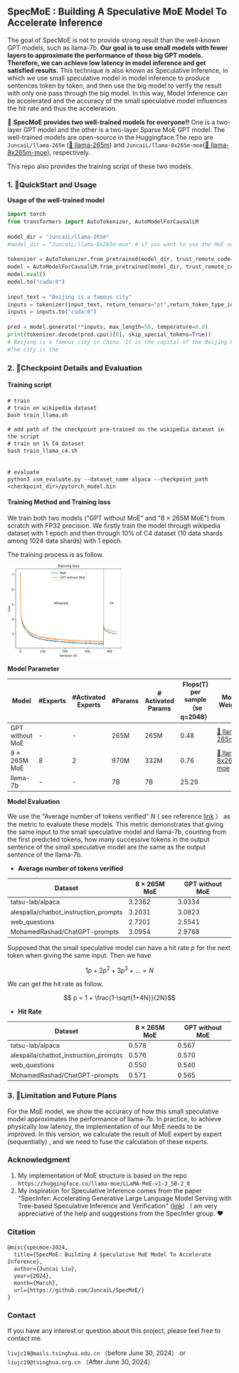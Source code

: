 ## SpecMoE : Building A Speculative MoE Model To Accelerate Inference

The goal of SpecMoE is not to provide strong result than the well-known GPT models, such as llama-7b. **Our goal is to use small models with fewer layers to approximate the performance of those big GPT models. Therefore, we can achieve low latency in model inference and get satisfied results.**  This technique is also known as Speculative Inference, in which we use small speculative model in model inference to produce sentences token by token, and then use the big model to verify the result with only one pass through the big model. In this way, Model Inference can be accelerated and the accuracy of the small speculative model influences the hit rate and thus the acceleration.

📢 **SpecMoE provides two well-trained models for everyone!!** One is a two-layer GPT model and the other is a two-layer  Sparse MoE GPT model. The well-trained models are open-source in the Huggingface.The repo are `JuncaiL/llama-265m` ([🤗 llama-265m](https://huggingface.co/JuncaiL/llama-265m)) and `JuncaiL/llama-8x265m-moe`([🤗 llama-8x265m-moe](https://huggingface.co/JuncaiL/llama-8x265m-moe)), respectively.

This repo also provides the training script of these two models.



### 1. 🚀QuickStart and Usage

**Usage of the well-trained model**

```python
import torch
from transformers import AutoTokenizer, AutoModelForCausalLM

model_dir = "JuncaiL/llama-265m"
#model_dir = "JuncaiL/llama-8x265m-moe" # if you want to use the MoE version, uncomment this line

tokenizer = AutoTokenizer.from_pretrained(model_dir, trust_remote_code=True)
model = AutoModelForCausalLM.from_pretrained(model_dir, trust_remote_code=True)
model.eval()
model.to("cuda:0")

input_text = "Beijing is a famous city"
inputs = tokenizer(input_text, return_tensors="pt",return_token_type_ids=False)
inputs = inputs.to("cuda:0")

pred = model.generate(**inputs, max_length=50, temperature=0.0)
print(tokenizer.decode(pred.cpu()[0], skip_special_tokens=True))
# Beijing is a famous city in China. It is the capital of the Beijing Province and the largest city in China. It is also the home of the world’s largest city, Beijing.
#The city is the
```



### 2.  📑Checkpoint Details and Evaluation

#### Training script

```
# train
# train on wikipedia dataset
bash train_llama.sh      

# add path of the checkpoint pre-trained on the wikipedia dataset in the script
# train on 1% C4 dataset
bash train_llama_c4.sh   


# evaluate
python3 ssm_evaluate.py --dataset_name alpaca --checkpoint_path <checkpoint_dir>/pytorch_model.bin
```



#### Training Method and Training loss 

We train both two models ("GPT without MoE" and "8 $\times$ 265M MoE") from scratch with FP32 precision. We firstly train the model through wikipedia dataset with 1 epoch and then through 10% of C4 dataset (10 data shards among 1024 data shards) with 1 epoch.

The training process is as follow.

<img src="./docs/training_loss.png" style="zoom:25%;" />

**Model Parameter**

| Model               | #Experts | #Activated Experts | #Params | # Activated Params | Flops(T) per sample （se q=2048） | Model Weights                                                |
| ------------------- | -------- | ------------------ | ------- | ------------------ | --------------------------------- | ------------------------------------------------------------ |
| GPT without MoE     | -        | -                  | 265M    | 265M               | 0.48                              | [🤗 llama-265m](https://huggingface.co/JuncaiL/llama-265m)    |
| 8 $\times$ 265M MoE | 8        | 2                  | 970M    | 332M               | 0.76                              | [🤗 llama-8x265m-moe](https://huggingface.co/JuncaiL/llama-8x265m-moe) |
| llama-7b            | -        | -                  | 7B      | 7B                 | 25.29                             |                                                              |

**Model Evaluation**

We use the "Average number of tokens verified" $N$ ( see reference  [link](https://arxiv.org/abs/2305.09781) ） as the metric to evaluate these models. This metric demonstrates that giving the same input to the small speculative model and llama-7b, counting from the first predicted tokens, how many successive tokens in the output sentence of the small speculative model are the same as the output sentence of the  llama-7b.

- **Average number of tokens verified**

| Dataset                               | 8 $\times$ 265M MoE | GPT without MoE |
| ------------------------------------- | ------------------- | --------------- |
| tatsu-lab/alpaca                      | 3.2362              | 3.0334          |
| alespalla/chatbot_instruction_prompts | 3.2031              | 3.0823          |
| web_questions                         | 2.7201              | 2.5541          |
| MohamedRashad/ChatGPT-prompts         | 3.0954              | 2.9768          |

Supposed that the small speculative model can have a hit rate $p$ for the next token when giving the same input.  Then we have

$$ 1p + 2p^2 + 3p^3 + ... =  N $$

We can get the hit rate as follow.

$$ p = 1 + \frac{1-\sqrt{1+4N}}{2N}$$

- **Hit Rate**

| Dataset                               | 8 $\times$ 265M MoE | GPT without MoE |
| ------------------------------------- | ------------------- | --------------- |
| tatsu-lab/alpaca                      | 0.578               | 0.567           |
| alespalla/chatbot_instruction_prompts | 0.576               | 0.570           |
| web_questions                         | 0.550               | 0.540           |
| MohamedRashad/ChatGPT-prompts         | 0.571               | 0.565           |



### 3. 🚧Limitation and Future Plans

For the MoE model, we show the accuracy of how this small speculative model approximates the performance of llama-7b. In practice, to achieve physically low latency, the implementation of our MoE needs to be improved. In this version, we calculate the result of MoE expert by expert (sequentially) , and we need to fuse the calculation of these experts.



### Acknowledgment

1. My implementation of MoE structure is based on the repo `https://huggingface.co/llama-moe/LLaMA-MoE-v1-3_5B-2_8`
2. My inspiration for Speculative Inference comes from the paper "SpecInfer: Accelerating Generative Large Language Model Serving with Tree-based Speculative Inference and Verification" ([link](https://arxiv.org/abs/2305.09781)) . I am very appreciative of the help and suggestions from the SpecInfer group. ❤️



### Citation

```
@misc{specmoe-2024,
  title={SpecMoE: Building A Speculative MoE Model To Accelerate Inference},
  author={Juncai Liu},
  year={2024},
  month={March},
  url={https://github.com/JuncaiL/SpecMoE/}
}
```



### Contact

If you have any interest or question about this project, please feel free to contact me.

`liujc19@mails.tsinghua.edu.cn` （before June 30, 2024） or `liujc19@tsinghua.org.cn` （After June 30, 2024） 